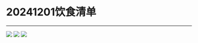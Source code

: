 # 20241201饮食清单
---

<img bor src="//cdn.jsdelivr.net/gh/caix-github/pics-storage/d11120250303.jpg">

<img bor src="//cdn.jsdelivr.net/gh/caix-github/pics-storage/d11220250303.jpg">

<img bor src="//cdn.jsdelivr.net/gh/caix-github/pics-storage/d11320250303.jpg">